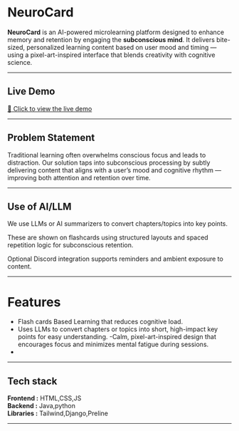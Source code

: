 # NeuroCard

**NeuroCard** is an AI-powered microlearning platform designed to enhance memory and retention by engaging the **subconscious mind**. It delivers bite-sized, personalized learning content based on user mood and timing — using a pixel-art-inspired interface that blends creativity with cognitive science.

---

##  Live Demo

[🔗 Click to view the live demo](https://your-deployment-link.com) 

---

##  Problem Statement

Traditional learning often overwhelms conscious focus and leads to distraction. Our solution taps into subconscious processing by subtly delivering content that aligns with a user’s mood and cognitive rhythm — improving both attention and retention over time.

---

## Use of AI/LLM 
We use LLMs or AI summarizers to convert chapters/topics into key points.

These are shown on flashcards using structured layouts and spaced repetition logic for subconscious retention.

Optional Discord integration supports reminders and ambient exposure to content.

---
# Features
 - Flash cards Based Learning that reduces cognitive load.
 - Uses LLMs to convert chapters or topics into short, high-impact key points for easy understanding.
 -Calm, pixel-art-inspired design that encourages focus and minimizes mental fatigue during sessions.
 -
 ---
 
 ## Tech stack 
 **Frontend :** HTML,CSS,JS  
 **Backend :** Java,python  
 **Libraries :** Tailwind,Django,Preline



---